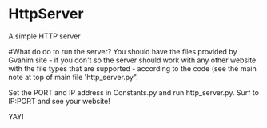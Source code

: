 # HttpServer
A simple HTTP server

#What do do to run the server?
You should have the files provided by Gvahim site - if you don't so the server should work with any other website with the file types that are supported - according to the code (see the main note at top of main file 'http_server.py".

Set the PORT and IP address in Constants.py and run http_server.py.
Surf to IP:PORT and see your website!

YAY!
